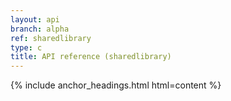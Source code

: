 ```yaml
---
layout: api
branch: alpha
ref: sharedlibrary
type: c
title: API reference (sharedlibrary)
---
```

{% include anchor_headings.html html=content %}